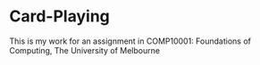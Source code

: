 # Card-Playing
This is my work for an assignment in COMP10001: Foundations of Computing, The University of Melbourne
